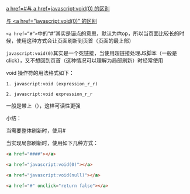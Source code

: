 [a href=#与 a href=javascript:void(0) 的区别 ](http://blog.csdn.net/fightplane/article/details/5190037)


[<a href=”#”>与 <a href=”javascript:void(0)” 的区别](http://www.cnblogs.com/lgzslf/archive/2011/10/20/2218917.html)

`<a href=”#”>`中的“#”其实是锚点的意思，默认为#top，所以当页面比较长的时候，使用这种方式会让页面刷新到页首（页面的最上部）

`javascript:void(0)`其实是一个死链接，当使用超链接处理JS脚本（一般是click），又不想回到页首（这种情况可以理解为局部刷新）时经常使用

void 操作符的用法格式如下：

```
1. javascript:void (expression_r_r)

2. javascript:void expression_r_r
```

一般是带上（），这样可读性更强

小结：

当需要整体刷新时，使用#

当实现局部刷新时，使用如下几种方式：

```html
<a href="####"></a>

<a href="javascript:void(0)"></a>

<a href="javascript:void(null)"></a>

<a href="#" onclick="return false"></a>
```